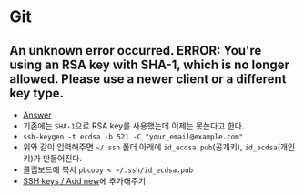 # Git

## An unknown error occurred. ERROR: You're using an RSA key with SHA-1, which is no longer allowed. Please use a newer client or a different key type.

- [Answer](https://stackoverflow.com/questions/71498990/cannot-resolve-swift-packages-after-15th-march-2022-in-xcode/71498991#71498991)
- 기존에는 `SHA-1`으로 RSA key를 사용했는데 이제는 못쓴다고 한다.
- `ssh-keygen -t ecdsa -b 521 -C "your_email@example.com"`
- 위와 같이 입력해주면 `~/.ssh` 폴더 아래에 `id_ecdsa.pub`(공개키), `id_ecdsa`(개인키)가 만들어진다.
- 클립보드에 복사 `pbcopy < ~/.ssh/id_ecdsa.pub` 
- [SSH keys / Add new](https://github.com/settings/ssh/new)에 추가해주기

